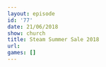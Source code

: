 ```yaml
---
layout: episode
id: '77'
date: 21/06/2018
show: church
title: Steam Summer Sale 2018
url: 
games: []
---
```

